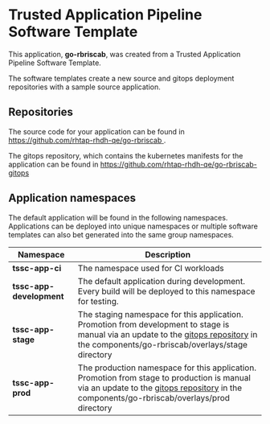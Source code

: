 # Trusted Application Pipeline Software Template

This application, **go-rbriscab**, was created from a Trusted Application Pipeline Software Template.

The software templates create a new source and gitops deployment repositories with a sample source application. 

## Repositories

The source code for your application can be found in [https://github.com/rhtap-rhdh-qe/go-rbriscab ](https://github.com/rhtap-rhdh-qe/go-rbriscab ).
 
The gitops repository, which contains the kubernetes manifests for the application can be found in 
[https://github.com/rhtap-rhdh-qe/go-rbriscab-gitops ](https://github.com/rhtap-rhdh-qe/go-rbriscab-gitops ) 

## Application namespaces 

The default application will be found in the following namespaces. Applications can be deployed into unique namespaces or multiple software templates can also bet generated into the same group namespaces.  

|  Namespace   |  Description   |  
| -------- | -------- |
| **tssc-app-ci** | The namespace used for CI workloads |
| **tssc-app-development** | The default application during development. Every build will be deployed to this namespace for testing. |
| **tssc-app-stage** | The staging namespace for this application. Promotion from development to stage is manual via an update to the [gitops repository](https://github.com/rhtap-rhdh-qe/go-rbriscab-gitops ) in the components/go-rbriscab/overlays/stage directory |
| **tssc-app-prod** | The production namespace for this application. Promotion from stage to production is manual via an update to the [gitops repository](https://github.com/rhtap-rhdh-qe/go-rbriscab-gitops ) in the components/go-rbriscab/overlays/prod directory |